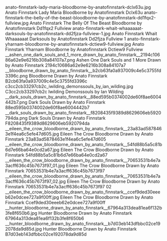 anato-finnstark-lady-maria-bloodborne-by-anatofinnstark-dclx63u.jpg Anato Finnstark Lady Maria Bloodborne by Anatofinnstark Dclx63u
anato-finnstark-the-belly-of-the-beast-bloodborne-by-anatofinnstark-dd1fqx2-fullview.jpg Anato Finnstark The Belly Of The Beast Bloodborne by Anatofinnstark Dd1fqx2 Fullview
anato-finnstark-whait-whaaaaaat-darksouls-by-anatofinnstark-dd2fjza-fullview-1.jpg Anato Finnstark Whait Whaaaaaat Darksouls by Anatofinnstark Dd2fjza Fullview 1
anato-finnstark-yharnam-bloodborne-by-anatofinnstark-dctiew9-fullview.jpg Anato Finnstark Yharnam Bloodborne by Anatofinnstark Dctiew9 Fullview
__ashen_one_dark_souls_and_1_more_drawn_by_anato_finnstark__2194c10686a62e9e6216b308a84107a7.png   Ashen One Dark Souls and 1 More Drawn by Anato Finnstark  2194c10686a62e9e6216b308a84107a7
__bloodborne_drawn_by_anato_finnstark__b2cb63fa0a937009c4e5c3755fd3396c.png   Bloodborne Drawn by Anato Finnstark  B2cb63fa0a937009c4e5c3755fd3396c
c3cc2cb33297cb2c_iwilding_demonssouls_by_ian_wilding.jpg C3cc2cb33297cb2c Iwilding Demonssouls by Ian Wilding
__dark_souls_drawn_by_anato_finnstark__88ed595b0374002de60f8ae6004442b7.png   Dark Souls Drawn by Anato Finnstark  88ed595b0374002de60f8ae6004442b7
__dark_souls_drawn_by_anato_finnstark__f8208435f9389d8629606eb5920794da.png   Dark Souls Drawn by Anato Finnstark  F8208435f9389d8629606eb5920794da
__eileen_the_crow_bloodborne_drawn_by_anato_finnstark__23a83ad5878463e1f4ea6c5efe47d605.jpg   Eileen The Crow Bloodborne Drawn by Anato Finnstark  23a83ad5878463e1f4ea6c5efe47d605
__eileen_the_crow_bloodborne_drawn_by_anato_finnstark__54fd88b5a5c81b6d7e66ba64e0cd2a67.jpg   Eileen The Crow Bloodborne Drawn by Anato Finnstark  54fd88b5a5c81b6d7e66ba64e0cd2a67
__eileen_the_crow_bloodborne_drawn_by_anato_finnstark__70653531b4e7a3acff636c45b7673f97_01.jpg   Eileen The Crow Bloodborne Drawn by Anato Finnstark  70653531b4e7a3acff636c45b7673f97
__eileen_the_crow_bloodborne_drawn_by_anato_finnstark__70653531b4e7a3acff636c45b7673f97_02.jpg   Eileen The Crow Bloodborne Drawn by Anato Finnstark  70653531b4e7a3acff636c45b7673f97 02
__eileen_the_crow_bloodborne_drawn_by_anato_finnstark__ccef9ded30eeeb62e0dcee727a9f00ff.jpg   Eileen The Crow Bloodborne Drawn by Anato Finnstark  Ccef9ded30eeeb62e0dcee727a9f00ff
__hunter_bloodborne_drawn_by_anato_finnstark__67964a313dea81ea6f132b3fe8f650b6.jpg   Hunter Bloodborne Drawn by Anato Finnstark  67964a313dea81ea6f132b3fe8f650b6
__hunter_bloodborne_drawn_by_anato_finnstark__b7d03eb143dfbbc02ce192078da9d85d.jpg   Hunter Bloodborne Drawn by Anato Finnstark  B7d03eb143dfbbc02ce192078da9d85d
